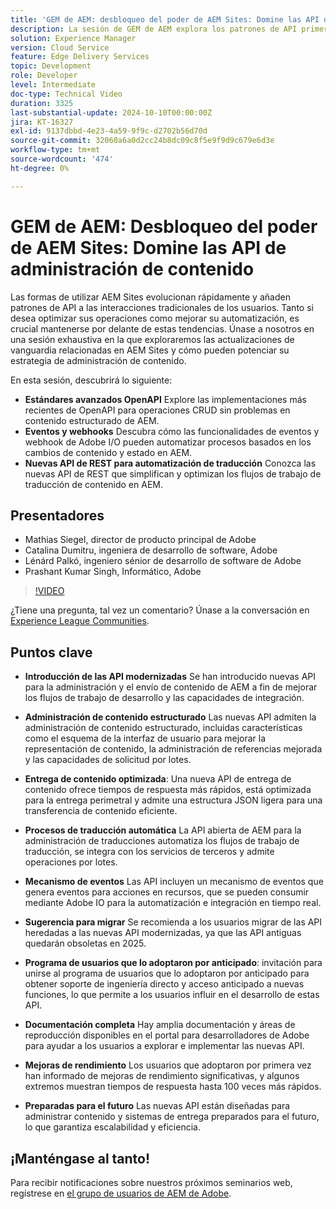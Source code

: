 ```yaml
---
title: 'GEM de AEM: desbloqueo del poder de AEM Sites: Domine las API de administración de contenido'
description: La sesión de GEM de AEM explora los patrones de API primero en AEM Sites, abarcando los estándares avanzados de OpenAPI, los eventos y los webhooks, y las nuevas API de REST para la automatización de la traducción, con perspectivas de los expertos de Adobe.
solution: Experience Manager
version: Cloud Service
feature: Edge Delivery Services
topic: Development
role: Developer
level: Intermediate
doc-type: Technical Video
duration: 3325
last-substantial-update: 2024-10-10T00:00:00Z
jira: KT-16327
exl-id: 9137dbbd-4e23-4a59-9f9c-d2702b56d70d
source-git-commit: 32060a6a0d2cc24b8dc09c8f5e9f9d9c679e6d3e
workflow-type: tm+mt
source-wordcount: '474'
ht-degree: 0%

---
```


# GEM de AEM: Desbloqueo del poder de AEM Sites: Domine las API de administración de contenido

Las formas de utilizar AEM Sites evolucionan rápidamente y añaden patrones de API a las interacciones tradicionales de los usuarios. Tanto si desea optimizar sus operaciones como mejorar su automatización, es crucial mantenerse por delante de estas tendencias. Únase a nosotros en una sesión exhaustiva en la que exploraremos las actualizaciones de vanguardia relacionadas en AEM Sites y cómo pueden potenciar su estrategia de administración de contenido.

En esta sesión, descubrirá lo siguiente:

* **Estándares avanzados OpenAPI** Explore las implementaciones más recientes de OpenAPI para operaciones CRUD sin problemas en contenido estructurado de AEM.
* **Eventos y webhooks** Descubra cómo las funcionalidades de eventos y webhook de Adobe I/O pueden automatizar procesos basados en los cambios de contenido y estado en AEM.
* **Nuevas API de REST para automatización de traducción** Conozca las nuevas API de REST que simplifican y optimizan los flujos de trabajo de traducción de contenido en AEM.

## Presentadores

* Mathias Siegel, director de producto principal de Adobe
* Catalina Dumitru, ingeniera de desarrollo de software, Adobe
* Lénárd Palkó, ingeniero sénior de desarrollo de software de Adobe
* Prashant Kumar Singh, Informático, Adobe

>[!VIDEO](https://video.tv.adobe.com/v/3435036/?learn=on)

¿Tiene una pregunta, tal vez un comentario?  Únase a la conversación en [Experience League Communities](https://adobe.ly/4e34grR).

## Puntos clave

* **Introducción de las API modernizadas** Se han introducido nuevas API para la administración y el envío de contenido de AEM a fin de mejorar los flujos de trabajo de desarrollo y las capacidades de integración.

* **Administración de contenido estructurado** Las nuevas API admiten la administración de contenido estructurado, incluidas características como el esquema de la interfaz de usuario para mejorar la representación de contenido, la administración de referencias mejorada y las capacidades de solicitud por lotes.

* **Entrega de contenido optimizada**: Una nueva API de entrega de contenido ofrece tiempos de respuesta más rápidos, está optimizada para la entrega perimetral y admite una estructura JSON ligera para una transferencia de contenido eficiente.

* **Procesos de traducción automática** La API abierta de AEM para la administración de traducciones automatiza los flujos de trabajo de traducción, se integra con los servicios de terceros y admite operaciones por lotes.

* **Mecanismo de eventos** Las API incluyen un mecanismo de eventos que genera eventos para acciones en recursos, que se pueden consumir mediante Adobe IO para la automatización e integración en tiempo real.

* **Sugerencia para migrar** Se recomienda a los usuarios migrar de las API heredadas a las nuevas API modernizadas, ya que las API antiguas quedarán obsoletas en 2025.

* **Programa de usuarios que lo adoptaron por anticipado**: invitación para unirse al programa de usuarios que lo adoptaron por anticipado para obtener soporte de ingeniería directo y acceso anticipado a nuevas funciones, lo que permite a los usuarios influir en el desarrollo de estas API.

* **Documentación completa** Hay amplia documentación y áreas de reproducción disponibles en el portal para desarrolladores de Adobe para ayudar a los usuarios a explorar e implementar las nuevas API.

* **Mejoras de rendimiento** Los usuarios que adoptaron por primera vez han informado de mejoras de rendimiento significativas, y algunos extremos muestran tiempos de respuesta hasta 100 veces más rápidos.

* **Preparadas para el futuro** Las nuevas API están diseñadas para administrar contenido y sistemas de entrega preparados para el futuro, lo que garantiza escalabilidad y eficiencia.

## ¡Manténgase al tanto!

Para recibir notificaciones sobre nuestros próximos seminarios web, regístrese en [el grupo de usuarios de AEM de Adobe](https://aem-augs.adobe.com/).
